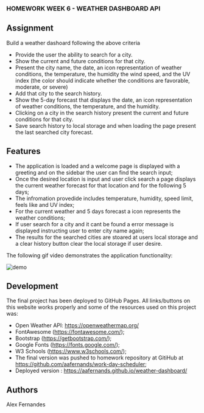 ### HOMEWORK WEEK 6 - WEATHER DASHBOARD API

## Assignment

Build a weather dashoard following the above criteria

- Provide the user the ability to search for a city.
- Show the current and future conditions for that city.
- Present the city name, the date, an icon representation of weather conditions, the temperature,
the humidity the wind speed, and the UV index (the color should indicate whether the conditions
are favorable, moderate, or severe)
- Add that city to the search history.
- Show the 5-day forecast that displays the date, an icon representation of weather conditions,
the temperature, and the humidity.
- Clicking on a city in the search history present the current and future conditions for that city.
- Save search history to local storage and when loading the page present the last searched city forecast.

## Features

- The application is loaded and a welcome page is displayed with a greeting and on the sidebar the user can find the search input;
- Once the desired location is input and user click search a page displays the current weather forecast for that location and for the following 5 days;
- The infromation provedide includes temperature, humidity, speed limit, feels like and UV index;
- For the current weather and 5 days forecast a icon represents the weather conditions;
- If user search for a city and it cant be found a error message is displayed instructing user to enter city name again;
- The results for the searched cities are stoared at users local storage and a clear history button clear the local storage if user desire.


The following gif video demonstrates the application functionality:

![demo](assets/demo.gif)

## Development

The final project has been deployed to GitHub Pages. All links/buttons on this website works properly and some of the resources used on this project was:

- Open Weather API: https://openweathermap.org/
- FontAwesome (https://fontawesome.com/);
- Bootstrap (https://getbootstrap.com/);
- Google Fonts (https://fonts.google.com/);
- W3 Schools (https://www.w3schools.com/);
- The final version was pushed to homework repository at GitiHub at https://github.com/aafernands/work-day-scheduler;
- Deployed version : https://aafernands.github.io/weather-dashboard/

## Authors

Alex Fernandes
